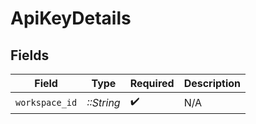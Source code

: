 # ApiKeyDetails


## Fields

| Field              | Type               | Required           | Description        |
| ------------------ | ------------------ | ------------------ | ------------------ |
| `workspace_id`     | *::String*         | :heavy_check_mark: | N/A                |